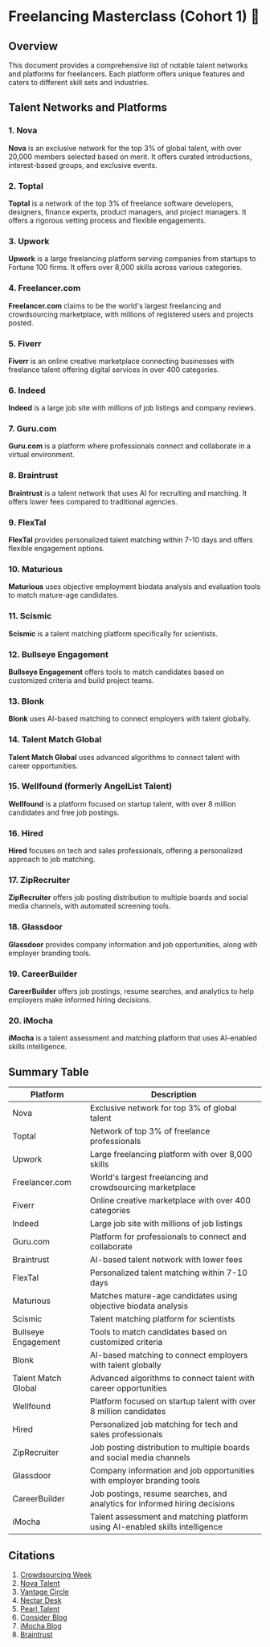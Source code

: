 # Freelancing Masterclass (Cohort 1) 🚀

## Overview
This document provides a comprehensive list of notable talent networks and platforms for freelancers. Each platform offers unique features and caters to different skill sets and industries.

## Talent Networks and Platforms

### 1. Nova
**Nova** is an exclusive network for the top 3% of global talent, with over 20,000 members selected based on merit. It offers curated introductions, interest-based groups, and exclusive events.

### 2. Toptal
**Toptal** is a network of the top 3% of freelance software developers, designers, finance experts, product managers, and project managers. It offers a rigorous vetting process and flexible engagements.

### 3. Upwork
**Upwork** is a large freelancing platform serving companies from startups to Fortune 100 firms. It offers over 8,000 skills across various categories.

### 4. Freelancer.com
**Freelancer.com** claims to be the world's largest freelancing and crowdsourcing marketplace, with millions of registered users and projects posted.

### 5. Fiverr
**Fiverr** is an online creative marketplace connecting businesses with freelance talent offering digital services in over 400 categories.

### 6. Indeed
**Indeed** is a large job site with millions of job listings and company reviews.

### 7. Guru.com
**Guru.com** is a platform where professionals connect and collaborate in a virtual environment.

### 8. Braintrust
**Braintrust** is a talent network that uses AI for recruiting and matching. It offers lower fees compared to traditional agencies.

### 9. FlexTal
**FlexTal** provides personalized talent matching within 7-10 days and offers flexible engagement options.

### 10. Maturious
**Maturious** uses objective employment biodata analysis and evaluation tools to match mature-age candidates.

### 11. Scismic
**Scismic** is a talent matching platform specifically for scientists.

### 12. Bullseye Engagement
**Bullseye Engagement** offers tools to match candidates based on customized criteria and build project teams.

### 13. Blonk
**Blonk** uses AI-based matching to connect employers with talent globally.

### 14. Talent Match Global
**Talent Match Global** uses advanced algorithms to connect talent with career opportunities.

### 15. Wellfound (formerly AngelList Talent)
**Wellfound** is a platform focused on startup talent, with over 8 million candidates and free job postings.

### 16. Hired
**Hired** focuses on tech and sales professionals, offering a personalized approach to job matching.

### 17. ZipRecruiter
**ZipRecruiter** offers job posting distribution to multiple boards and social media channels, with automated screening tools.

### 18. Glassdoor
**Glassdoor** provides company information and job opportunities, along with employer branding tools.

### 19. CareerBuilder
**CareerBuilder** offers job postings, resume searches, and analytics to help employers make informed hiring decisions.

### 20. iMocha
**iMocha** is a talent assessment and matching platform that uses AI-enabled skills intelligence.

## Summary Table

| Platform            | Description                                                                 |
|---------------------|-----------------------------------------------------------------------------|
| Nova                | Exclusive network for top 3% of global talent                                |
| Toptal              | Network of top 3% of freelance professionals                                 |
| Upwork              | Large freelancing platform with over 8,000 skills                            |
| Freelancer.com      | World's largest freelancing and crowdsourcing marketplace                    |
| Fiverr              | Online creative marketplace with over 400 categories                         |
| Indeed              | Large job site with millions of job listings                                 |
| Guru.com            | Platform for professionals to connect and collaborate                        |
| Braintrust          | AI-based talent network with lower fees                                      |
| FlexTal             | Personalized talent matching within 7-10 days                                |
| Maturious           | Matches mature-age candidates using objective biodata analysis               |
| Scismic             | Talent matching platform for scientists                                      |
| Bullseye Engagement | Tools to match candidates based on customized criteria                       |
| Blonk               | AI-based matching to connect employers with talent globally                  |
| Talent Match Global | Advanced algorithms to connect talent with career opportunities              |
| Wellfound           | Platform focused on startup talent with over 8 million candidates            |
| Hired               | Personalized job matching for tech and sales professionals                   |
| ZipRecruiter        | Job posting distribution to multiple boards and social media channels        |
| Glassdoor           | Company information and job opportunities with employer branding tools       |
| CareerBuilder       | Job postings, resume searches, and analytics for informed hiring decisions   |
| iMocha              | Talent assessment and matching platform using AI-enabled skills intelligence |

## Citations
1. [Crowdsourcing Week](https://crowdsourcingweek.com/blog/top-10-freelancing-platforms/)
2. [Nova Talent](https://www.novatalent.com)
3. [Vantage Circle](https://www.vantagecircle.com/en/blog/best-talent-management-system/)
4. [Nectar Desk](https://www.nectardesk.com/top-10-recruitment-networks/)
5. [Pearl Talent](https://www.pearltalent.com/resources/hiring-platform-for-startups)
6. [Consider Blog](https://blog.consider.com/posts/a-few-recently-launched-vc-talent-platforms)
7. [iMocha Blog](https://blog.imocha.io/talent-matching-platforms)
8. [Braintrust](https://www.usebraintrust.com)

